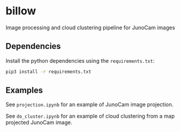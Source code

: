 # billow
Image processing and cloud clustering pipeline for JunoCam images


## Dependencies
Install the python dependencies using the `requirements.txt`:

```bash
pip3 install -r requirements.txt
```

## Examples
See `projection.ipynb` for an example of JunoCam image projection.

See `do_cluster.ipynb` for an example of cloud clustering from a map projected JunoCam image.